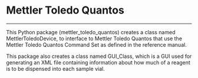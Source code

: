 # Mettler Toledo Quantos
---
This Python package (mettler_toledo_quantos) creates a class named
MettlerToledoDevice, to interface to Mettler Toledo Quantos that use the Mettler 
Toledo Quantos Command Set as defined in the reference manual.

This package also creates a class named GUI_Class, which is a GUI used for
generating an XML file containing information about how much of a reagent
is to be dispensed into each sample vial.


